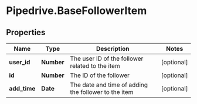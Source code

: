 # Pipedrive.BaseFollowerItem

## Properties

Name | Type | Description | Notes
------------ | ------------- | ------------- | -------------
**user_id** | **Number** | The user ID of the follower related to the item | [optional] 
**id** | **Number** | The ID of the follower | [optional] 
**add_time** | **Date** | The date and time of adding the follower to the item | [optional] 


